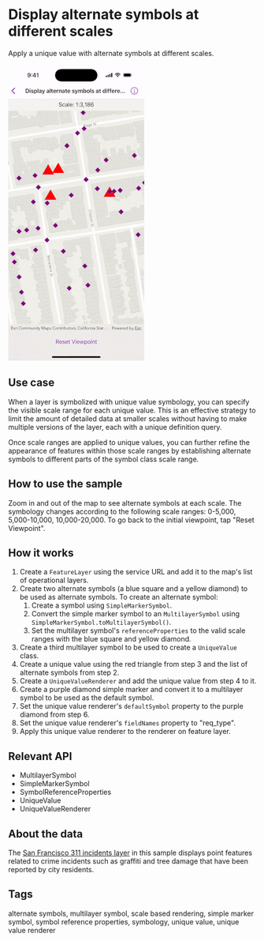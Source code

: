 # Display alternate symbols at different scales

Apply a unique value with alternate symbols at different scales.

![Display alternate symbols at different scales sample](display-alternate-symbols-at-different-scales.gif)

## Use case

When a layer is symbolized with unique value symbology, you can specify the visible scale range for each unique value. This is an effective strategy to limit the amount of detailed data at smaller scales without having to make multiple versions of the layer, each with a unique definition query.

Once scale ranges are applied to unique values, you can further refine the appearance of features within those scale ranges by establishing alternate symbols to different parts of the symbol class scale range.

## How to use the sample

Zoom in and out of the map to see alternate symbols at each scale. The symbology changes according to the following scale ranges: 0-5,000, 5,000-10,000, 10,000-20,000. To go back to the initial viewpoint, tap "Reset Viewpoint".

## How it works

1. Create a `FeatureLayer` using the service URL and add it to the map's list of operational layers.
2. Create two alternate symbols (a blue square and a yellow diamond) to be used as alternate symbols. To create an alternate symbol:
    1. Create a symbol using `SimpleMarkerSymbol`.
    2. Convert the simple marker symbol to an `MultilayerSymbol` using `SimpleMarkerSymbol.toMultilayerSymbol()`.
    3. Set the multilayer symbol's `referenceProperties` to the valid scale ranges with the blue square and yellow diamond.
3. Create a third multilayer symbol to be used to create a `UniqueValue` class.
4. Create a unique value using the red triangle from step 3 and the list of alternate symbols from step 2.
5. Create a `UniqueValueRenderer` and add the unique value from step 4 to it.
6. Create a purple diamond simple marker and convert it to a multilayer symbol to be used as the default symbol.
7. Set the unique value renderer's `defaultSymbol` property to the purple diamond from step 6.
8. Set the unique value renderer's `fieldNames` property to "req_type".
9. Apply this unique value renderer to the renderer on feature layer.

## Relevant API

* MultilayerSymbol
* SimpleMarkerSymbol
* SymbolReferenceProperties
* UniqueValue
* UniqueValueRenderer

## About the data

The [San Francisco 311 incidents layer](https://sampleserver6.arcgisonline.com/arcgis/rest/services/SF311/FeatureServer/0) in this sample displays point features related to crime incidents such as graffiti and tree damage that have been reported by city residents.

## Tags

alternate symbols, multilayer symbol, scale based rendering, simple marker symbol, symbol reference properties, symbology, unique value, unique value renderer
